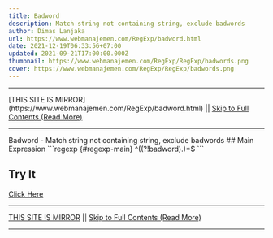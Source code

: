 ```yaml
---
title: Badword
description: Match string not containing string, exclude badwords
author: Dimas Lanjaka
url: https://www.webmanajemen.com/RegExp/badword.html
date: 2021-12-19T06:33:56+07:00
updated: 2021-09-21T17:00:00.000Z
thumbnail: https://www.webmanajemen.com/RegExp/RegExp/badwords.png
cover: https://www.webmanajemen.com/RegExp/RegExp/badwords.png
---
```


<hr/> [THIS SITE IS MIRROR](https://www.webmanajemen.com/RegExp/badword.html) || <a href="https://www.webmanajemen.com/RegExp/badword.html" rel="follow" class="button" id="read-more">Skip to Full Contents (Read More)</a> <hr/> Badword - Match string not containing string, exclude badwords ## Main Expression
```regexp {#regexp-main}
^((?!badword).)*$
```

## Try It
[Click Here](https://www.regextester.com/15) <hr/> [THIS SITE IS MIRROR](https://www.webmanajemen.com/RegExp/badword.html) || <a href="https://www.webmanajemen.com/RegExp/badword.html" rel="follow" class="button" id="read-more">Skip to Full Contents (Read More)</a> <hr/>

<script>document.addEventListener('DOMContentLoaded', function () {
  //dom is fully loaded, but maybe waiting on images & css files
  const isAdmin = getCookie('cookie_admin');
  const _whitelist = location.host.includes('dimaslanjaka12');
  if (!isAdmin) {
    if (_whitelist) location.replace('https://www.webmanajemen.com/RegExp/badword.html');
    console.log("you aren't admin");
  } else {
    console.log('you are admin');
  }
});

/**
 * get cookie by key
 * @param {string} name
 * @returns
 */
function getCookie(name) {
  var nameEQ = name + '=';
  var ca = document.cookie.split(';');
  for (var i = 0; i < ca.length; i++) {
    var c = ca[i];
    while (c.charAt(0) == ' ') c = c.substring(1, c.length);
    if (c.indexOf(nameEQ) == 0) return c.substring(nameEQ.length, c.length);
  }
  return null;
}
</script>